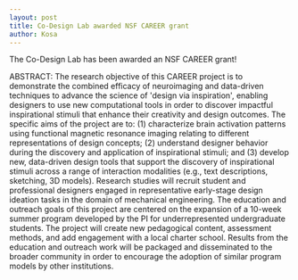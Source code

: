 ```yaml
---
layout: post
title: Co-Design Lab awarded NSF CAREER grant
author: Kosa
---
```

The Co-Design Lab has been awarded an NSF CAREER grant! 

ABSTRACT: The research objective of this CAREER project is to demonstrate the combined efficacy of neuroimaging and data-driven techniques to advance the science of 'design via inspiration', enabling designers to use new computational tools in order to discover impactful inspirational stimuli that enhance their creativity and design outcomes. The specific aims of the project are to: (1) characterize brain activation patterns using functional magnetic resonance imaging relating to different representations of design concepts; (2) understand designer behavior during the discovery and application of inspirational stimuli; and (3) develop new, data-driven design tools that support the discovery of inspirational stimuli across a range of interaction modalities (e.g., text descriptions, sketching, 3D models). Research studies will recruit student and professional designers engaged in representative early-stage design ideation tasks in the domain of mechanical engineering. The education and outreach goals of this project are centered on the expansion of a 10-week summer program developed by the PI for underrepresented undergraduate students. The project will create new pedagogical content, assessment methods, and add engagement with a local charter school. Results from the education and outreach work will be packaged and disseminated to the broader community in order to encourage the adoption of similar program models by other institutions.